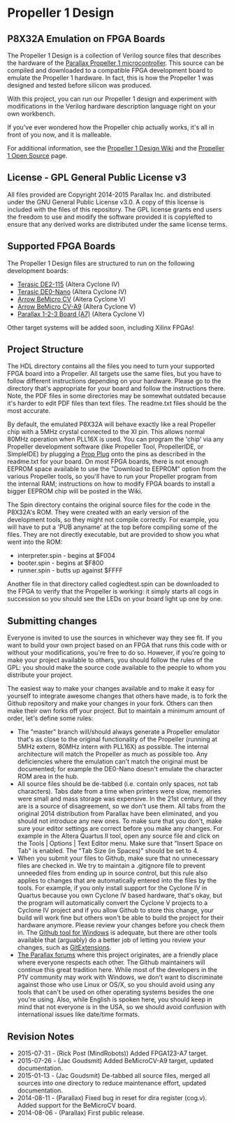 Propeller 1 Design
==================
P8X32A Emulation on FPGA Boards
-------------------------------
The Propeller 1 Design is a collection of Verilog source files that describes the hardware of the [Parallax Propeller 1 microcontroller](http://www.parallax.com/microcontrollers/propeller). This source can be compiled and downloaded to a compatible FPGA development board to emulate the Propeller 1 hardware. In fact, this is how the Propeller 1 was designed and tested before silicon was produced.

With this project, you can run our Propeller 1 design and experiment with modifications in the Verilog hardware description language right on your own workbench.

If you've ever wondered how the Propeller chip actually works, it's all in front of you now, and it is malleable.

For additional information, see the [Propeller 1 Design Wiki](https://github.com/parallaxinc/Propeller_1_Design/wiki) and the [Propeller 1 Open Source](http://www.parallax.com/microcontrollers/propeller-1-open-source) page.

License - GPL General Public License v3
---------------------------------------

All files provided are Copyright 2014-2015 Parallax Inc. and distributed under the GNU General Public License v3.0. A copy of this license is included with the files of this repository. The GPL license grants end users the freedom to use and modify the software provided it is copylefted to ensure that any derived works are distributed under the same license terms.

Supported FPGA Boards
---------------------

The Propeller 1 Design files are structured to run on the following development boards:

* [Terasic DE2-115](http://www.parallax.com/product/60050) (Altera Cyclone IV)
* [Terasic DE0-Nano](http://www.parallax.com/product/60056) (Altera Cyclone IV)
* [Arrow BeMicro CV](https://parts.arrow.com/item/detail/arrow-development-tools/bemicrocv) (Altera Cyclone V)
* [Arrow BeMicro CV-A9](http://www.alterawiki.com/wiki/BeMicro_CV_A9) (Altera Cyclone V)
* [Parallax 1-2-3 Board (A7)](http://forums.parallax.com/discussion/161545) (Altera Cyclone V)

Other target systems will be added soon, including Xilinx FPGAs!

Project Structure
-----------------

The HDL directory contains all the files you need to turn your supported FPGA board into a Propeller. All targets use the same files, but you have to follow different instructions depending on your hardware. Please go to the directory that's appropriate for your board and follow the instructions there. Note, the PDF files in some directories may be somewhat outdated because it's harder to edit PDF files than text files. The readme.txt files should be the most accurate.

By default, the emulated P8X32A will behave exactly like a real Propeller chip with a 5MHz crystal connected to the XI pin. This allows normal 80MHz operation when PLL16X is used. You can program the 'chip' via any Propeller development software (like Propeller Tool, PropellerIDE, or SimpleIDE) by plugging a [Prop Plug](http://www.parallax.com/product/32201) onto the pins as described in the readme.txt for your board. On most FPGA boards, there is not enough EEPROM space available to use the "Download to EEPROM" option from the various Propeller tools, so you'll have to run your Propeller program from the internal RAM; instructions on how to modify FPGA boards to install a bigger EEPROM chip will be posted in the Wiki.

The Spin directory contains the original source files for the code in the P8X32A's ROM. They were created with an early version of the development tools, so they might not compile correctly. For example, you will have to put a 'PUB anyname' at the top before compiling some of the files. They are not directly executable, but are provided to show you what went into the ROM:

* interpreter.spin - begins at $F004
* booter.spin - begins at $F800
* runner.spin - butts up against $FFFF

Another file in that directory called cogledtest.spin can be downloaded to the FPGA to verify that the Propeller is working: it simply starts all cogs in succession so you should see the LEDs on your board light up one by one.

Submitting changes
------------------

Everyone is invited to use the sources in whichever way they see fit. If you want to build your own project based on an FPGA that runs this code with or without your modifications, you're free to do so. However, if you're going to make your project available to others, you should follow the rules of the GPL: you should make the source code available to the people to whom you distribute your project.

The easiest way to make your changes available and to make it easy for yourself to integrate awesome changes that others have made, is to fork the Github repository and make your changes in your fork. Others can then make their own forks off your project. But to maintain a minimum amount of order, let's define some rules:

* The "master" branch will/should always generate a Propeller emulator that's as close to the original functionality of the Propeller (running at 5MHz extern, 80MHz intern with PLL16X) as possible. The internal architecture will match the Propeller as much as possible too. Any deficiencies where the emulation can't match the original must be documented; for example the DE0-Nano doesn't emulate the character ROM area in the hub.
* All source files should be de-tabbed (i.e. contain only spaces, not tab characters). Tabs date from a time when printers were slow, memories were small and mass storage was expensive. In the 21st century, all they are is a source of disagreement, so we don't use them. All tabs from the original 2014 distribution from Parallax have been eliminated, and you should not introduce any new ones. To make sure that you don't, make sure your editor settings are correct before you make any changes. For example in the Altera Quartus II tool, open any source file and click on the Tools | Options | Text Editor menu. Make sure that "Insert Space on Tab" is enabled. The "Tab Size (in Spaces)" should be set to 4.
* When you submit your files to Github, make sure that no unnecessary files are checked in. We try to maintain a .gitignore file to prevent unneeded files from ending up in source control, but this rule also applies to changes that are automatically entered into the files by the tools. For example, if you only install support for the Cyclone IV in Quartus because you own Cyclone IV based hardware, that's okay, but the program will automatically convert the Cyclone V projects to a Cyclone IV project and if you allow Github to store this change, your build will work fine but others won't be able to build the project for their hardware anymore. Please review your changes before you check them in. The [Github tool for Windows](https://windows.github.com/) is adequate, but there are other tools available that (arguably) do a better job of letting you review your changes, such as [GitExtensions](http://sourceforge.net/projects/gitextensions/).
* [The Parallax forums](http://forums.parallax.com) where this project originates, are a friendly place where everyone respects each other. The Github maintainers will continue this great tradition here. While most of the developers in the P1V community may work with Windows, we don't want to discriminate against those who use Linux or OS/X, so you should avoid using any tools that can't be used on other operating systems besides the one you're using. Also, while English is spoken here, you should keep in mind that not everyone is in the USA, so we should avoid confusion with international issues like date/time formats.

Revision Notes
--------------

* 2015-07-31 - (Rick Post (MindRobots)) Added FPGA123-A7 target.
* 2015-07-26 - (Jac Goudsmit) Added BeMicroCV-A9 target, updated documentation.
* 2015-01-13 - (Jac Goudsmit) De-tabbed all source files, merged all sources into one directory to reduce maintenance effort, updated documentation.
* 2014-08-11 - (Parallax) Fixed bug in reset for dira register (cog.v). Added support for the BeMicroCV board.
* 2014-08-06 - (Parallax) First public release.
